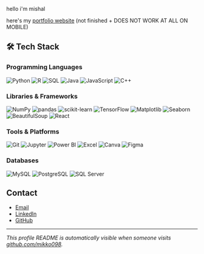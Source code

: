 hello i'm mishal

here's my [portfolio website](https://mishals-portfolio.vercel.app) (not finished + DOES NOT WORK AT ALL ON MOBILE)

## 🛠️ Tech Stack

### Programming Languages
![Python](https://img.shields.io/badge/-Python-3776AB?style=flat-square&logo=python&logoColor=white)
![R](https://img.shields.io/badge/-R-276DC3?style=flat-square&logo=r&logoColor=white)
![SQL](https://img.shields.io/badge/-SQL-4479A1?style=flat-square&logo=postgresql&logoColor=white)
![Java](https://img.shields.io/badge/-Java-007396?style=flat-square&logo=java&logoColor=white)
![JavaScript](https://img.shields.io/badge/-JavaScript-F7DF1E?style=flat-square&logo=javascript&logoColor=black)
![C++](https://img.shields.io/badge/-C++-00599C?style=flat-square&logo=c%2B%2B&logoColor=white)

### Libraries & Frameworks
![NumPy](https://img.shields.io/badge/-NumPy-013243?style=flat-square&logo=numpy)
![pandas](https://img.shields.io/badge/-Pandas-150458?style=flat-square&logo=pandas)
![scikit-learn](https://img.shields.io/badge/-scikit--learn-F7931E?style=flat-square&logo=scikitlearn&logoColor=white)
![TensorFlow](https://img.shields.io/badge/-TensorFlow-FF6F00?style=flat-square&logo=tensorflow&logoColor=white)
![Matplotlib](https://img.shields.io/badge/-Matplotlib-11557C?style=flat-square)
![Seaborn](https://img.shields.io/badge/-Seaborn-39A7A5?style=flat-square)
![BeautifulSoup](https://img.shields.io/badge/-BeautifulSoup-8FBC8F?style=flat-square)
![React](https://img.shields.io/badge/-React-61DAFB?style=flat-square&logo=react&logoColor=black)

### Tools & Platforms
![Git](https://img.shields.io/badge/-Git-F05032?style=flat-square&logo=git&logoColor=white)
![Jupyter](https://img.shields.io/badge/-Jupyter-F37626?style=flat-square&logo=jupyter)
![Power BI](https://img.shields.io/badge/-Power%20BI-F2C811?style=flat-square&logo=powerbi)
![Excel](https://img.shields.io/badge/-Excel-217346?style=flat-square&logo=microsoft-excel&logoColor=white)
![Canva](https://img.shields.io/badge/-Canva-00C4CC?style=flat-square&logo=canva)
![Figma](https://img.shields.io/badge/-Figma-F24E1E?style=flat-square&logo=figma)

### Databases
![MySQL](https://img.shields.io/badge/-MySQL-4479A1?style=flat-square&logo=mysql&logoColor=white)
![PostgreSQL](https://img.shields.io/badge/-PostgreSQL-336791?style=flat-square&logo=postgresql&logoColor=white)
![SQL Server](https://img.shields.io/badge/-SQL%20Server-CC2927?style=flat-square&logo=microsoft-sql-server&logoColor=white)

## Contact

- [Email](mailto:mishalmann@gmail.com)
- [LinkedIn](https://www.linkedin.com/in/mishal-nair-961843266/)
- [GitHub](https://github.com/mikko098)

---

_This profile README is automatically visible when someone visits [github.com/mikko098](https://github.com/mikko098)._  
